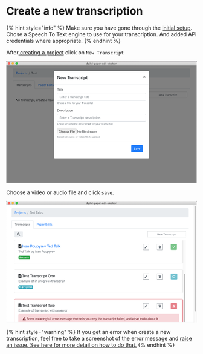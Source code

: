 # Create a new transcription

{% hint style="info" %}
Make sure you have gone through the [initial setup](../../setup.md). Chose a Speech To Text engine to use for your transcription. And added API credentials where appropriate.
{% endhint %}

After[ creating a project](../../projects-1/create-a-new-project.md) click on `New Transcript`

![](../../.gitbook/assets/screen-shot-2020-02-05-at-5.06.29-pm.png)

Choose a video or audio file and click `save`.

![Transcription will shop up as in progress until they are done processing](../../.gitbook/assets/screen-shot-2020-02-05-at-5.08.44-pm.png)

{% hint style="warning" %}
If you get an error when create a new transcription, feel free to take a screenshot of the error message and [raise an issue. See here for more detail on how to do that.](../../troubleshooting/reporting-issues.md)
{% endhint %}

